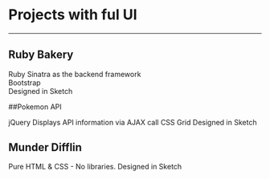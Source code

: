 # Projects with ful UI
####

----
## Ruby Bakery

Ruby
Sinatra as the backend framework     
Bootstrap  
Designed in Sketch  

##Pokemon API

jQuery
Displays API information via AJAX call
CSS Grid
Designed in Sketch

## Munder Difflin

Pure HTML & CSS - No libraries.
Designed in Sketch
